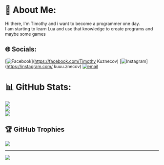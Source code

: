 # 💫 About Me:
Hi there, I'm Timothy and i want to become a programmer one day. <br>I am starting to learn Lua and use that knowledge to create programs and maybe some games<br>


## 🌐 Socials:
[![Facebook](https://img.shields.io/badge/Facebook-%231877F2.svg?logo=Facebook&logoColor=white)](https://facebook.com/Timothy Kuznecov) [![Instagram](https://img.shields.io/badge/Instagram-%23E4405F.svg?logo=Instagram&logoColor=white)](https://instagram.com/ kuuu.znecov) [![email](https://img.shields.io/badge/Email-D14836?logo=gmail&logoColor=white)](mailto:timothykuznecov88@gmail.com) 
# 📊 GitHub Stats:
![](https://github-readme-stats.vercel.app/api?username=timothy-kuznecov&theme=merko&hide_border=false&include_all_commits=false&count_private=false)<br/>
![](https://nirzak-streak-stats.vercel.app/?user=timothy-kuznecov&theme=merko&hide_border=false)<br/>
![](https://github-readme-stats.vercel.app/api/top-langs/?username=timothy-kuznecov&theme=merko&hide_border=false&include_all_commits=false&count_private=false&layout=compact)

## 🏆 GitHub Trophies
![](https://github-profile-trophy.vercel.app/?username=timothy-kuznecov&theme=radical&no-frame=false&no-bg=true&margin-w=4)

---
[![](https://visitcount.itsvg.in/api?id=timothy-kuznecov&icon=0&color=0)](https://visitcount.itsvg.in)

<!-- Proudly created with GPRM ( https://gprm.itsvg.in ) -->
